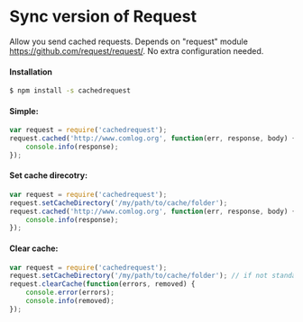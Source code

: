 # Sync version of Request

Allow you send cached requests. Depends on "request" module https://github.com/request/request/.
No extra configuration needed.

#### Installation
```sh
$ npm install -s cachedrequest
```

#### Simple:
```javascript
var request = require('cachedrequest');
request.cached('http://www.comlog.org', function(err, response, body) {
    console.info(response);
});
```

#### Set cache direcotry:
```javascript
var request = require('cachedrequest');
request.setCacheDirectory('/my/path/to/cache/folder');
request.cached('http://www.comlog.org', function(err, response, body) {
    console.info(response);
});
```

#### Clear cache:
```javascript
var request = require('cachedrequest');
request.setCacheDirectory('/my/path/to/cache/folder'); // if not standard
request.clearCache(function(errors, removed) {
    console.error(errors);
    console.info(removed);
});
```
